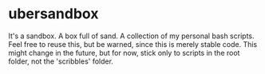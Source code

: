ubersandbox
===========

It's a sandbox. A box full of sand. 
A collection of my personal bash scripts. Feel free to reuse this, but be 
warned, since this is merely stable code. This might change in the future,
but for now, stick only to scripts in the root folder, not the 'scribbles' 
folder.